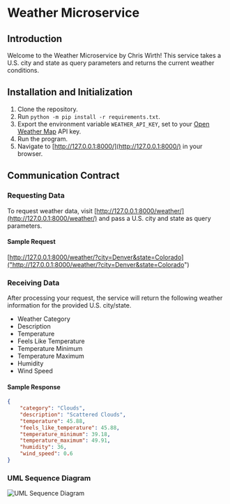 # Weather Microservice

## Introduction
Welcome to the Weather Microservice by Chris Wirth! This service takes a U.S. 
city and state as query parameters and returns the current weather conditions.

## Installation and Initialization
1. Clone the repository.
2. Run `python -m pip install -r requirements.txt`.
3. Export the environment variable `WEATHER_API_KEY`, set to your [Open Weather 
Map](https://openweathermap.org/) API key.
4. Run the program.
5. Navigate to [http://127.0.0.1:8000/](http://127.0.0.1:8000/) in your 
browser.

## Communication Contract

### Requesting Data
To request weather data, visit [http://127.0.0.1:8000/weather/](http://127.0.0.1:8000/weather/) 
and pass a 
U.S. city and state as query parameters. 

#### Sample Request
[http://127.0.0.1:8000/weather/?city=Denver&state=Colorado]("http://127.0.0.1:8000/weather/?city=Denver&state=Colorado")

### Receiving Data
After processing your request, the service will return the following weather 
information for the provided U.S. city/state.
- Weather Category
- Description
- Temperature
- Feels Like Temperature
- Temperature Minimum
- Temperature Maximum
- Humidity
- Wind Speed

#### Sample Response
```json
{
    "category": "Clouds",
    "description": "Scattered Clouds",
    "temperature": 45.88,
    "feels_like_temperature": 45.88,
    "temperature_minimum": 39.18,
    "temperature_maximum": 49.91,
    "humidity": 36,
    "wind_speed": 0.6
}
```

### UML Sequence Diagram
![UML Sequence Diagram](https://user-images.githubusercontent.com/82831529/198924404-92bb4817-5672-430a-ab4b-45a420d42574.png)
